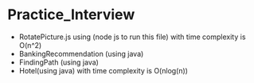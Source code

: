 # Practice_Interview


- RotatePicture.js using (node js to run this file) with time complexity is O(n^2)
- BankingRecommendation (using java)
- FindingPath (using java)
- Hotel(using java) with time complexity is O(nlog(n))
